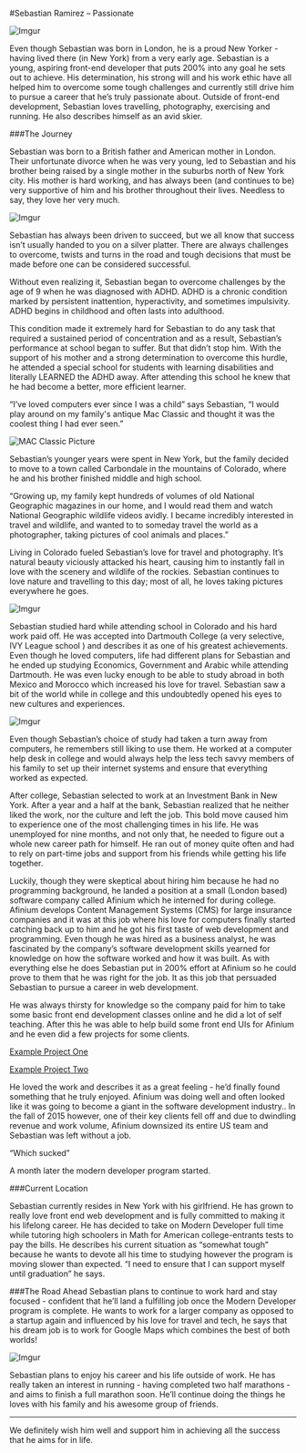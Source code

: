 #Sebastian Ramirez – Passionate

![Imgur](http://i.imgur.com/9y5qgaK.jpg)

Even though  Sebastian was born in London, he is a proud New Yorker - having lived there (in New York) from a very early age. Sebastian is a young, aspiring front-end developer that puts 200% into any goal he sets out to achieve. His determination, his strong will and his work ethic have all helped him to overcome some tough challenges and currently still drive him to pursue a career that he’s truly passionate about. Outside of front-end development, Sebastian loves travelling, photography, exercising and running. He also describes himself as an avid skier.

###The Journey 

Sebastian was born to a British father and American mother in London. Their unfortunate divorce when he was very young, led to Sebastian and his brother being raised by a single mother in the suburbs north of New York city. His mother is hard working, and has always been (and continues to be) very supportive of him and his brother throughout their lives. Needless to say, they love her very much. 

![Imgur](http://i.imgur.com/tXkMq7Z.jpg)

 Sebastian has always been driven to succeed, but we all know that success isn’t usually handed to you on a silver platter. There are always challenges to overcome, twists and turns in the road and tough decisions that must be made before one can be considered successful. 

Without even realizing it, Sebastian began to overcome challenges by the age of 9 when he was diagnosed with ADHD. 
 ADHD is a chronic condition marked by persistent inattention, hyperactivity, and sometimes impulsivity. ADHD begins in childhood and often lasts into adulthood.

This condition made it extremely hard for Sebastian to do any task that required a sustained period of concentration and as a result, Sebastian’s performance at school began to suffer. But that didn’t stop him. With the support of his mother and a strong determination to overcome this hurdle, he attended a special school for students with learning disabilities and literally LEARNED the ADHD away. After attending this school he knew that he had become a better, more efficient learner.

“I’ve loved computers ever since I was a child” says Sebastian, “I would play around on my family's antique Mac Classic and thought it was the coolest thing I had ever seen.”

![MAC Classic Picture](https://macmeow.files.wordpress.com/2014/12/mactimeline-013.jpg)

Sebastian’s younger years were spent in New York, but the family decided to move to  a town called Carbondale in the mountains of Colorado, where he and his brother finished middle and high school.

“Growing up, my family kept hundreds of volumes of old National Geographic magazines in our home, and I would read them and watch National Geographic wildlife videos avidly. I became incredibly interested in travel and wildlife, and wanted to to someday travel the world as a photographer, taking pictures of cool animals and places.”

 Living in Colorado fueled Sebastian’s love for travel and photography. It’s natural beauty viciously attacked his heart, causing him to instantly fall in love with the scenery and wildlife of the rockies. Sebastian continues to love nature and travelling to this day; most of all, he loves taking pictures everywhere he goes. 

![Imgur](http://i.imgur.com/ZLigChi.jpg)


Sebastian studied hard while attending school in Colorado and his hard work paid off. He was accepted into Dartmouth College (a very selective, IVY League school ) and describes it as one of his greatest achievements. Even though he loved  computers, life had different plans for Sebastian and he ended up studying Economics, Government and Arabic while attending Dartmouth. He was even lucky enough to be able to study abroad in both Mexico and Morocco which increased  his love for travel. Sebastian saw a bit of the world while in college and this undoubtedly opened his eyes to new cultures and experiences. 

![Imgur](http://i.imgur.com/opyts29.jpg)

Even though Sebastian’s choice of study had taken a turn away from computers, he remembers still liking to use them. He worked at a computer help desk in college and would always help the less tech savvy members of his family  to set up their internet systems and ensure that everything worked as expected. 

After college, Sebastian selected to work at an Investment Bank in New York. After a year and a half at the bank, Sebastian realized that he neither liked the work, nor the culture  and left the job. This bold move caused him to experience one of the most challenging times in his life. He was unemployed for nine months, and not only that, he needed to figure out a whole new career path for himself. He ran out of money quite often and had to rely on part-time jobs and support from his friends while getting his life together. 

Luckily,  though they were skeptical about hiring him because he had no programming background, he landed a position at a small (London based) software company called Afinium which he interned for during college. Afinium develops Content Management Systems (CMS) for large insurance companies and it was at this job where his love for computers finally started catching back up to him and he got his first taste of web development and programming. Even though he was hired as a business analyst, he was fascinated by the company’s software development skills yearned for knowledge on how the software worked and how it was built. As with everything else he does Sebastian put in 200% effort at Afinium so he could prove to them that he was right for the job. It as this job that persuaded Sebastian to pursue a career in web development. 

He was always thirsty for knowledge so the company paid for him to take some basic front end development classes online and he did a lot of self teaching. After this he was able to help build some front end UIs for Afinium and he even did a few projects for some clients. 

[Example Project One](https://www-173.aiginsurance.com/index.php)

[Example Project Two](https://162.218.137.98/index.php?ProductID=1802)

He loved the work and describes it as a great feeling - he’d finally found something that he truly enjoyed.
Afinium was doing well and often looked like it was going to become a giant in the software development industry.. In the fall of 2015 however, one of their key clients fell off and due to dwindling revenue and work volume, Afinium downsized its entire US team and Sebastian was left without a job. 

“Which sucked” 

A month later the modern developer program started. 

###Current Location

Sebastian currently resides in New York with his girlfriend. He has grown to really love front end web development and is fully committed to making it his lifelong career. He has decided to take on Modern Developer full time while tutoring high schoolers in Math for American college-entrants tests to pay the bills. He describes his current situation as “somewhat tough” because he wants to devote all his time to studying however the program is moving slower than expected. 
“I need to ensure that I can support myself until graduation” he says.

###The Road Ahead
Sebastian plans to continue to work hard and stay focused - confident that he’ll land a fulfilling job once the Modern Developer program is complete. He wants to work for a larger company as opposed to a startup again and influenced by his love for travel and tech, he says that his dream job is to work for Google Maps which combines the best of both worlds! 

![Imgur](http://i.imgur.com/9n3ouKd.jpg)

Sebastian plans to enjoy his career and his life outside of work. He has really taken an interest in running - having completed two half marathons - and aims to finish a full marathon soon. He’ll continue doing the things he loves with his  family and his awesome group of friends.

-----

We definitely wish him well and support him in achieving all the success that he aims for in life. 